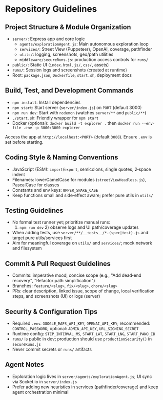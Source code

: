 # Repository Guidelines

## Project Structure & Module Organization
- `server/`: Express app and core logic
  - `agents/explorationAgent.js`: Main autonomous exploration loop
  - `services/`: Street View (Puppeteer), OpenAI, coverage, pathfinder
  - `utils/`: logging, screenshots, geo/path utilities
  - `middleware/secureRuns.js`: production access controls for `runs/`
- `public/`: Static UI (`index.html`, `js/`, `css/`, assets)
- `runs/`: Session logs and screenshots (created at runtime)
- Root: `package.json`, `Dockerfile`, `start.sh`, deployment docs

## Build, Test, and Development Commands
- `npm install`: Install dependencies
- `npm start`: Start server (`server/index.js`) on `PORT` (default 3000)
- `npm run dev`: Start with `nodemon` (watches `server/**` and `public/**`)
- `./start.sh`: Friendly wrapper for `npm start`
- Docker (optional): `docker build -t explorer .` then `docker run --env-file .env -p 3000:3000 explorer`

Access the app at `http://localhost:<PORT>` (default `3000`). Ensure `.env` is set before starting.

## Coding Style & Naming Conventions
- JavaScript (ESM): `import`/`export`, semicolons, single quotes, 2‑space indent
- Filenames: lowerCamelCase for modules (`streetViewHeadless.js`), PascalCase for classes
- Constants and env keys: `UPPER_SNAKE_CASE`
- Keep functions small and side‑effect aware; prefer pure utils in `utils/`

## Testing Guidelines
- No formal test runner yet; prioritize manual runs:
  1) `npm run dev` 2) observe logs and UI path/coverage updates
- When adding tests, use `server/**/__tests__/*.(spec|test).js` and target pure utils/services first
- Aim for meaningful coverage on `utils/` and `services/`; mock network and filesystem

## Commit & Pull Request Guidelines
- Commits: imperative mood, concise scope (e.g., "Add dead‑end recovery", "Refactor path simplification")
- Branches: `feature/<slug>`, `fix/<slug>`, `chore/<slug>`
- PRs: clear description, linked issue, scope of change, local verification steps, and screenshots (UI) or logs (server)

## Security & Configuration Tips
- Required `.env`: `GOOGLE_MAPS_API_KEY`, `OPENAI_API_KEY`; recommended: `CONTROL_PASSWORD`, optional: `ADMIN_API_KEY`, `URL_SIGNING_SECRET`
- Runtime config: `STEP_INTERVAL_MS`, `START_LAT`, `START_LNG`, `START_PANO_ID`
- `runs/` is public in dev; production should use `productionSecurity()` in `secureRuns.js`
- Never commit secrets or `runs/` artifacts

## Agent Notes
- Exploration logic lives in `server/agents/explorationAgent.js`; UI sync via Socket.io in `server/index.js`
- Prefer adding new heuristics in services (pathfinder/coverage) and keep agent orchestration minimal
